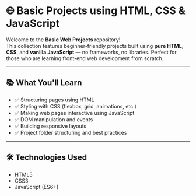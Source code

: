 # 🌐 Basic Projects using HTML, CSS & JavaScript

Welcome to the **Basic Web Projects** repository!  
This collection features beginner-friendly projects built using **pure HTML**, **CSS**, and **vanilla JavaScript** — no frameworks, no libraries. Perfect for those who are learning front-end web development from scratch.

---

## 📚 What You'll Learn

- ✅ Structuring pages using HTML
- ✅ Styling with CSS (flexbox, grid, animations, etc.)
- ✅ Making web pages interactive using JavaScript
- ✅ DOM manipulation and events
- ✅ Building responsive layouts
- ✅ Project folder structuring and best practices

---

## 🛠️ Technologies Used

- HTML5
- CSS3
- JavaScript (ES6+)
